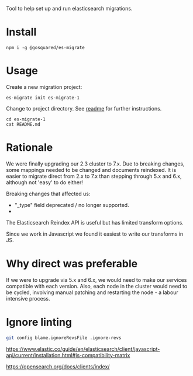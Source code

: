 Tool to help set up and run elasticsearch migrations.

# Install
    npm i -g @gosquared/es-migrate

# Usage
Create a new migration project:

    es-migrate init es-migrate-1

Change to project directory. See [readme](https://github.com/gosquared/es-migrate-project) for further instructions.

    cd es-migrate-1
    cat README.md

# Rationale
We were finally upgrading our 2.3 cluster to 7.x. Due to breaking changes, some mappings needed to be changed and documents reindexed. It is easier to migrate direct from 2.x to 7.x than stepping through 5.x and 6.x, although not 'easy' to do either!

Breaking changes that affected us:

* "_type" field deprecated / no longer supported.
*

The Elasticsearch Reindex API is useful but has limited transform options.

Since we work in Javascript we found it easiest to write our transforms in JS.

# Why direct was preferable
If we were to upgrade via 5.x and 6.x, we would need to make our services compatible with each version. Also, each node in the cluster would need to be cycled, involving manual patching and restarting the node - a labour intensive process.

# Ignore linting
```bash
git config blame.ignoreRevsFile .ignore-revs
```

https://www.elastic.co/guide/en/elasticsearch/client/javascript-api/current/installation.html#js-compatibility-matrix

https://opensearch.org/docs/clients/index/
